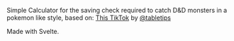 Simple Calculator for the saving check required to catch D&D monsters in a pokemon like style, based on: [This TikTok](https://www.tiktok.com/t/ZTRs1xxhw/) by [@tabletips](https://www.tiktok.com/@tabletips)


Made with Svelte.
